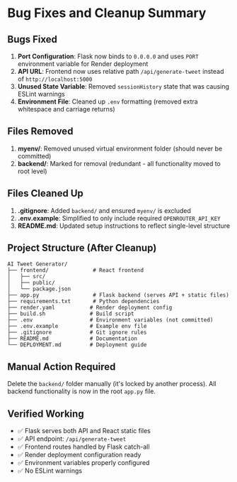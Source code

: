 # Bug Fixes and Cleanup Summary

## Bugs Fixed

1. **Port Configuration**: Flask now binds to `0.0.0.0` and uses `PORT` environment variable for Render deployment
2. **API URL**: Frontend now uses relative path `/api/generate-tweet` instead of `http://localhost:5000`
3. **Unused State Variable**: Removed `sessionHistory` state that was causing ESLint warnings
4. **Environment File**: Cleaned up `.env` formatting (removed extra whitespace and carriage returns)

## Files Removed

1. **myenv/**: Removed unused virtual environment folder (should never be committed)
2. **backend/**: Marked for removal (redundant - all functionality moved to root level)

## Files Cleaned Up

1. **.gitignore**: Added `backend/` and ensured `myenv/` is excluded
2. **.env.example**: Simplified to only include required `OPENROUTER_API_KEY`
3. **README.md**: Updated setup instructions to reflect single-level structure

## Project Structure (After Cleanup)

```
AI Tweet Generator/
├── frontend/              # React frontend
│   ├── src/
│   ├── public/
│   └── package.json
├── app.py                 # Flask backend (serves API + static files)
├── requirements.txt       # Python dependencies
├── render.yaml           # Render deployment config
├── build.sh              # Build script
├── .env                  # Environment variables (not committed)
├── .env.example          # Example env file
├── .gitignore            # Git ignore rules
├── README.md             # Documentation
└── DEPLOYMENT.md         # Deployment guide
```

## Manual Action Required

Delete the `backend/` folder manually (it's locked by another process).
All backend functionality is now in the root `app.py` file.

## Verified Working

- ✅ Flask serves both API and React static files
- ✅ API endpoint: `/api/generate-tweet`
- ✅ Frontend routes handled by Flask catch-all
- ✅ Render deployment configuration ready
- ✅ Environment variables properly configured
- ✅ No ESLint warnings
